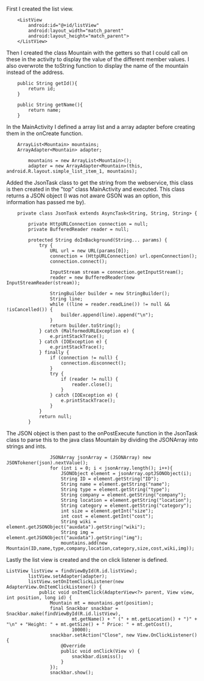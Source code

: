 
First I created the list view.
```
    <ListView
        android:id="@+id/listView"
        android:layout_width="match_parent"
        android:layout_height="match_parent">
    </ListView>
```

Then I created the class Mountain with the getters so that I could call on these in the activity to display the value of the different member values.
I also overwrote the toString function to display the name of the mountain instead of the address.
```
    public String getId(){
        return id;
    }

    public String getName(){
        return name;
    }

```

In the MainActivity I defined a array list and a array adapter before creating them in the onCreate function.
```
    ArrayList<Mountain> mountains;
    ArrayAdapter<Mountain> adapter;
```

```
        mountains = new ArrayList<Mountain>();
        adapter = new ArrayAdapter<Mountain>(this, android.R.layout.simple_list_item_1, mountains);
```

Added the JsonTask class to get the string from the webservice, this class is then created in the "top" class MainActivity and executed.
This class returns a JSON object (I was not aware GSON was an option, this information has passed me by).
```
    private class JsonTask extends AsyncTask<String, String, String> {

        private HttpURLConnection connection = null;
        private BufferedReader reader = null;

        protected String doInBackground(String... params) {
            try {
                URL url = new URL(params[0]);
                connection = (HttpURLConnection) url.openConnection();
                connection.connect();

                InputStream stream = connection.getInputStream();
                reader = new BufferedReader(new InputStreamReader(stream));

                StringBuilder builder = new StringBuilder();
                String line;
                while ((line = reader.readLine()) != null && !isCancelled()) {
                    builder.append(line).append("\n");
                }
                return builder.toString();
            } catch (MalformedURLException e) {
                e.printStackTrace();
            } catch (IOException e) {
                e.printStackTrace();
            } finally {
                if (connection != null) {
                    connection.disconnect();
                }
                try {
                    if (reader != null) {
                        reader.close();
                    }
                } catch (IOException e) {
                    e.printStackTrace();
                }
            }
            return null;
        }

```

The JSON object is then past to the onPostExecute function in the JsonTask class to parse this to the java class Mountain
by dividing the JSONArray into strings and ints.

```
                JSONArray jsonArray = (JSONArray) new JSONTokener(json).nextValue();
                for (int i = 0; i < jsonArray.length(); i++){
                    JSONObject element = jsonArray.optJSONObject(i);
                    String ID = element.getString("ID");
                    String name = element.getString("name");
                    String type = element.getString("type");
                    String company = element.getString("company");
                    String location = element.getString("location");
                    String category = element.getString("category");
                    int size = element.getInt("size");
                    int cost = element.getInt("cost");
                    String wiki = element.getJSONObject("auxdata").getString("wiki");
                    String img = element.getJSONObject("auxdata").getString("img");
                    mountains.add(new Mountain(ID,name,type,company,location,category,size,cost,wiki,img));
```

Lastly the list view is created and the on click listener is defined.
```
ListView listView = findViewById(R.id.listView);
        listView.setAdapter(adapter);
        listView.setOnItemClickListener(new AdapterView.OnItemClickListener() {
            public void onItemClick(AdapterView<?> parent, View view, int position, long id) {
                Mountain mt = mountains.get(position);
                final Snackbar snackbar = Snackbar.make(findViewById(R.id.listView),
                        mt.getName() + " (" + mt.getLocation() + ")" + "\n" + "Height: " + mt.getSize() + " Price: " + mt.getCost(),
                        10000);
                snackbar.setAction("Close", new View.OnClickListener() {
                    @Override
                    public void onClick(View v) {
                        snackbar.dismiss();
                    }
                });
                snackbar.show();
```